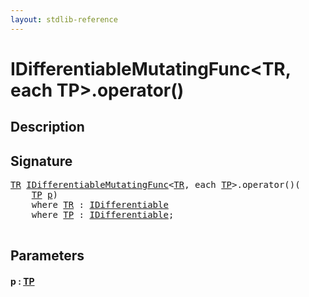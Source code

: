 ```yaml
---
layout: stdlib-reference
---
```


# IDifferentiableMutatingFunc\<TR, each TP\>\.operator\(\)

## Description





## Signature 

<pre>
<a href="../index.md#typeparam-TR" class="code_type">TR</a> <a href="../index.md" class="code_type">IDifferentiableMutatingFunc</a>&lt;<a href="../index.md#typeparam-TR" class="code_type">TR</a>, <span class="code_keyword">each</span> <a href="../index.md#typeparam-TP" class="code_type">TP</a>&gt;.operator()(
    <a href="../index.md#typeparam-TP" class="code_type">TP</a> <a href=".#decl-p" class="code_param">p</a>)
    <span class='code_keyword'>where</span> <a href="../index.md#typeparam-TR" class="code_type">TR</a> : <a href="../../idifferentiable-01/index.md" class="code_type">IDifferentiable</a>
    <span class='code_keyword'>where</span> <a href="../index.md#typeparam-TP" class="code_type">TP</a> : <a href="../../idifferentiable-01/index.md" class="code_type">IDifferentiable</a>;

</pre>

## Parameters

####  <a id="decl-p"></a>p  : [TP](../index.md#typeparam-TP)

